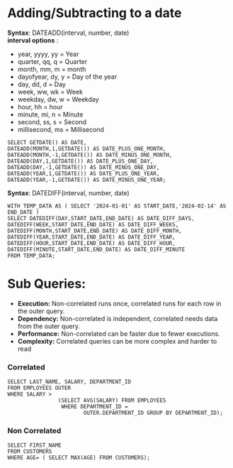 # Adding/Subtracting to a date
__Syntax__: DATEADD(interval, number, date)  
__interval options__ : 
- year, yyyy, yy = Year 
- quarter, qq, q = Quarter 
- month, mm, m = month 
- dayofyear, dy, y = Day of the year 
- day, dd, d = Day 
- week, ww, wk = Week 
- weekday, dw, w = Weekday 
- hour, hh = hour 
- minute, mi, n = Minute 
- second, ss, s = Second 
- millisecond, ms = Millisecond
```commandline
SELECT GETDATE() AS DATE,
DATEADD(MONTH,1,GETDATE()) AS DATE_PLUS_ONE_MONTH,
DATEADD(MONTH,-1,GETDATE()) AS DATE_MINUS_ONE_MONTH,
DATEADD(DAY,1,GETDATE()) AS DATE_PLUS_ONE_DAY,
DATEADD(DAY,-1,GETDATE()) AS DATE_MINUS_ONE_DAY,
DATEADD(YEAR,1,GETDATE()) AS DATE_PLUS_ONE_YEAR,
DATEADD(YEAR,-1,GETDATE()) AS DATE_MINUS_ONE_YEAR;
```
__Syntax__: DATEDIFF(interval, number, date)  
```commandline
WITH TEMP_DATA AS ( SELECT '2024-01-01' AS START_DATE,'2024-02-14' AS END_DATE )
SELECT DATEDIFF(DAY,START_DATE,END_DATE) AS DATE_DIFF_DAYS,
DATEDIFF(WEEK,START_DATE,END_DATE) AS DATE_DIFF_WEEKS,
DATEDIFF(MONTH,START_DATE,END_DATE) AS DATE_DIFF_MONTH,
DATEDIFF(YEAR,START_DATE,END_DATE) AS DATE_DIFF_YEAR,
DATEDIFF(HOUR,START_DATE,END_DATE) AS DATE_DIFF_HOUR,
DATEDIFF(MINUTE,START_DATE,END_DATE) AS DATE_DIFF_MINUTE
FROM TEMP_DATA;
```
# Sub Queries:
- __Execution:__ Non-correlated runs once, correlated runs for each row in the outer query.
- __Dependency:__ Non-correlated is independent, correlated needs data from the outer query.
- __Performance:__ Non-correlated can be faster due to fewer executions.
- __Complexity:__ Correlated queries can be more complex and harder to read
### Correlated
```
SELECT LAST_NAME, SALARY, DEPARTMENT_ID
FROM EMPLOYEES OUTER
WHERE SALARY >
                (SELECT AVG(SALARY) FROM EMPLOYEES
                 WHERE DEPARTMENT_ID =
                        OUTER.DEPARTMENT_ID GROUP BY DEPARTMENT_ID);
```
### Non Correlated
```
SELECT FIRST_NAME
FROM CUSTOMERS
WHERE AGE= ( SELECT MAX(AGE) FROM CUSTOMERS);
```
